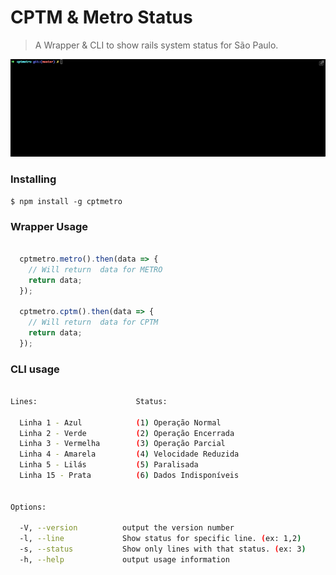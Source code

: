 # CPTM & Metro Status

> A Wrapper & CLI to show rails system status for São Paulo.

![Example CLI running](cptmetro-site/src/assets/images/demo.gif)

### Installing

```
$ npm install -g cptmetro
```

### Wrapper Usage

```js

  cptmetro.metro().then(data => {
    // Will return  data for METRO
    return data;
  });

  cptmetro.cptm().then(data => {
    // Will return  data for CPTM
    return data;
  });

```

### CLI usage
```sh

Lines:                      Status:

  Linha 1 - Azul            (1) Operação Normal
  Linha 2 - Verde           (2) Operação Encerrada
  Linha 3 - Vermelha        (3) Operação Parcial
  Linha 4 - Amarela         (4) Velocidade Reduzida
  Linha 5 - Lilás           (5) Paralisada
  Linha 15 - Prata          (6) Dados Indisponíveis


Options:

  -V, --version          output the version number
  -l, --line             Show status for specific line. (ex: 1,2)
  -s, --status           Show only lines with that status. (ex: 3)
  -h, --help             output usage information
```


